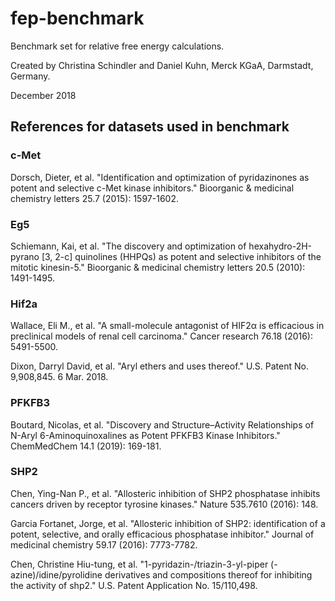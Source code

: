 # fep-benchmark
Benchmark set for relative free energy calculations.

Created by Christina Schindler and Daniel Kuhn, Merck KGaA, Darmstadt, Germany.

December 2018

## References for datasets used in benchmark

### c-Met
Dorsch, Dieter, et al. 
"Identification and optimization of pyridazinones
 as potent and selective c-Met kinase inhibitors." 
Bioorganic & medicinal chemistry letters 25.7 (2015): 1597-1602.


### Eg5
Schiemann, Kai, et al. 
"The discovery and optimization of hexahydro-2H-pyrano
 [3, 2-c] quinolines (HHPQs) as potent and selective inhibitors
 of the mitotic kinesin-5." 
 Bioorganic & medicinal chemistry letters 20.5 (2010): 1491-1495.
 
 ### Hif2a
Wallace, Eli M., et al. 
"A small-molecule antagonist of HIF2α is efficacious
in preclinical models of renal cell carcinoma." 
Cancer research 76.18 (2016): 5491-5500.

Dixon, Darryl David, et al. 
"Aryl ethers and uses thereof." U.S. Patent No. 9,908,845. 6 Mar. 2018.

### PFKFB3
Boutard, Nicolas, et al. 
"Discovery and Structure–Activity Relationships of N-Aryl 
6-Aminoquinoxalines as Potent PFKFB3 Kinase Inhibitors."
ChemMedChem 14.1 (2019): 169-181.
 
 
### SHP2
Chen, Ying-Nan P., et al. 
"Allosteric inhibition of SHP2 phosphatase inhibits cancers
 driven by receptor tyrosine kinases." Nature 535.7610 (2016): 148.
 
Garcia Fortanet, Jorge, et al. 
"Allosteric inhibition of SHP2: identification of a potent, selective,
and orally efficacious phosphatase inhibitor."
Journal of medicinal chemistry 59.17 (2016): 7773-7782.

Chen, Christine Hiu-tung, et al. 
"1-pyridazin-/triazin-3-yl-piper (-azine)/idine/pyrolidine derivatives
and compositions thereof for inhibiting the activity of shp2." 
U.S. Patent Application No. 15/110,498.
